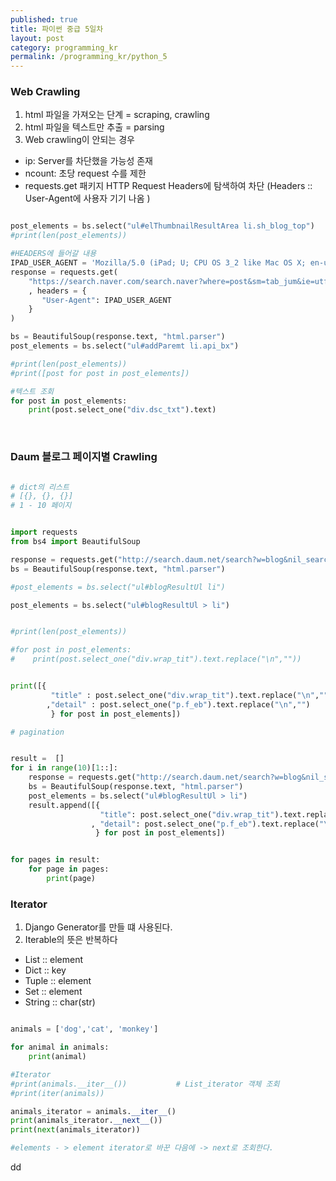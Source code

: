 ```yaml
---
published: true
title: 파이썬 중급 5일차
layout: post
category: programming_kr
permalink: /programming_kr/python_5
---
```


### Web Crawling

1. html 파일을 가져오는 단계 = scraping, crawling
2. html 파일을 텍스트만 추출  = parsing
3. Web crawling이 안되는 경우
- ip: Server를 차단했을 가능성 존재
- ncount: 초당 request 수를 제한
- requests.get 패키지 HTTP Request Headers에 탐색하여 차단 (Headers :: User-Agent에 사용자 기기 나옴 )

``` python

post_elements = bs.select("ul#elThumbnailResultArea li.sh_blog_top")
#print(len(post_elements))

#HEADERS에 들어갈 내용
IPAD_USER_AGENT = 'Mozilla/5.0 (iPad; U; CPU OS 3_2 like Mac OS X; en-us) AppleWebKit/531.21.10 (KHTML, like Gecko) Version/4.0.4 Mobile/7B334b Safari/531.21.10'
response = requests.get(
    "https://search.naver.com/search.naver?where=post&sm=tab_jum&ie=utf8&query=%ED%8C%8C%EC%9D%B4%EC%8D%AC"
    , headers = {
       "User-Agent": IPAD_USER_AGENT
    }
)

bs = BeautifulSoup(response.text, "html.parser")
post_elements = bs.select("ul#addParemt li.api_bx")

#print(len(post_elements))
#print([post for post in post_elements])

#텍스트 조회
for post in post_elements:
    print(post.select_one("div.dsc_txt").text)

```

<br>

### Daum 블로그 페이지별 Crawling 

``` python

# dict의 리스트
# [{}, {}, {}]
# 1 - 10 페이지


import requests
from bs4 import BeautifulSoup

response = requests.get("http://search.daum.net/search?w=blog&nil_search=btn&DA=NTB&enc=utf8&q=%ED%8C%8C%EC%9D%B4%EC%8D%AC")
bs = BeautifulSoup(response.text, "html.parser")

#post_elements = bs.select("ul#blogResultUl li")

post_elements = bs.select("ul#blogResultUl > li")


#print(len(post_elements))

#for post in post_elements:
#    print(post.select_one("div.wrap_tit").text.replace("\n",""))


print([{
         "title" : post.select_one("div.wrap_tit").text.replace("\n","")
        ,"detail" : post.select_one("p.f_eb").text.replace("\n","")
         } for post in post_elements])

# pagination


result =  []
for i in range(10)[1::]:
    response = requests.get("http://search.daum.net/search?w=blog&nil_search=btn&DA=PGD&enc=utf8&q=%ED%8C%8C%EC%9D%B4%EC%8D%AC&page={page}&m=board".format(page=i))
    bs = BeautifulSoup(response.text, "html.parser")
    post_elements = bs.select("ul#blogResultUl > li")
    result.append([{
                    "title": post.select_one("div.wrap_tit").text.replace("\n", "")
                  , "detail": post.select_one("p.f_eb").text.replace("\n", "")
                   } for post in post_elements])


for pages in result:
    for page in pages:
        print(page)

```


### Iterator 

1. Django Generator를 만들 떄 사용된다. 
2. Iterable의 뜻은 반복하다 

- List :: element
- Dict :: key
- Tuple :: element
- Set :: element
- String :: char(str) 

```python

animals = ['dog','cat', 'monkey']

for animal in animals:
    print(animal)

#Iterator
#print(animals.__iter__())           # List_iterator 객체 조회
#print(iter(animals))

animals_iterator = animals.__iter__()
print(animals_iterator.__next__())
print(next(animals_iterator))

#elements - > element iterator로 바꾼 다음에 -> next로 조회한다.

```




dd